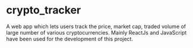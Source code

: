 # crypto_tracker
A web app which lets users track the price, market cap, traded volume of large number of various cryptocurrencies.
Mainly ReactJs and JavaScript have been used for the development of this project.
